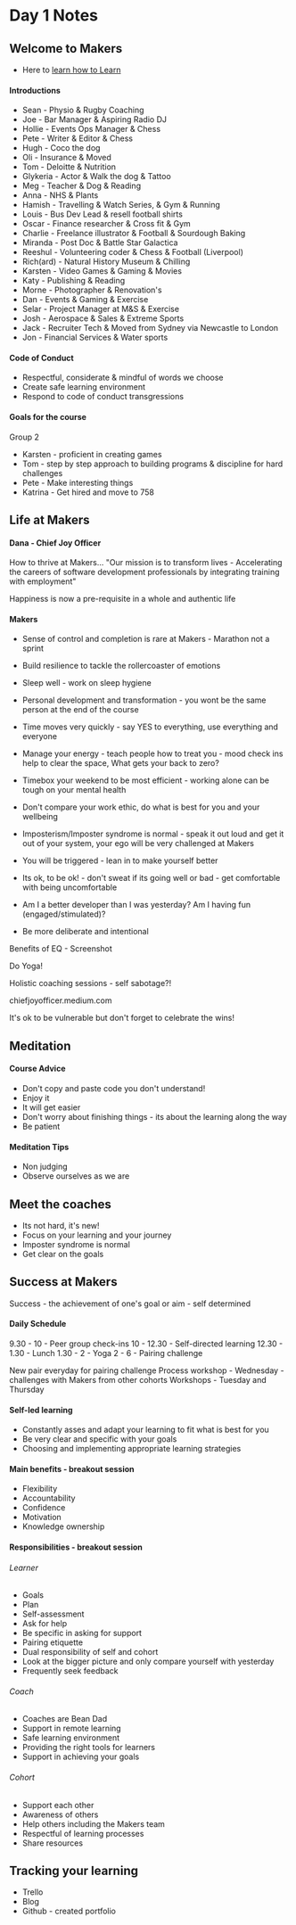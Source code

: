 # Day 1 Notes
## Welcome to Makers
* Here to [learn how to Learn](https://github.com/makersacademy/course/blob/master/pills/learning_at_makers.md)

#### Introductions
* Sean - Physio & Rugby Coaching
* Joe  - Bar Manager & Aspiring Radio DJ
* Hollie - Events Ops Manager & Chess
* Pete - Writer & Editor & Chess
* Hugh - Coco the dog
* Oli - Insurance & Moved
* Tom - Deloitte & Nutrition
* Glykeria - Actor & Walk the dog & Tattoo
* Meg - Teacher & Dog & Reading
* Anna - NHS & Plants
* Hamish - Travelling & Watch Series, & Gym & Running
* Louis - Bus Dev Lead & resell football shirts
* Oscar - Finance researcher & Cross fit & Gym
* Charlie - Freelance illustrator & Football & Sourdough Baking
* Miranda - Post Doc & Battle Star Galactica
* Reeshul - Volunteering coder & Chess & Football (Liverpool)
* Rich(ard) - Natural History Museum & Chilling
* Karsten - Video Games & Gaming & Movies
* Katy - Publishing & Reading
* Morne - Photographer & Renovation's
* Dan - Events & Gaming & Exercise
* Selar - Project Manager at M&S & Exercise
* Josh - Aerospace & Sales & Extreme Sports
* Jack - Recruiter Tech & Moved from Sydney via Newcastle to London
* Jon - Financial Services & Water sports

#### Code of Conduct
* Respectful, considerate & mindful of words we choose
* Create safe learning environment
* Respond to code of conduct transgressions

#### Goals for the course
Group 2
* Karsten - proficient in creating games
* Tom - step by step approach to building programs & discipline for hard challenges
* Pete - Make interesting things
* Katrina - Get hired and move to 758

## Life at Makers
#### Dana - Chief Joy Officer

How to thrive at Makers...
"Our mission is to transform lives -
Accelerating the careers of software development professionals by integrating training with employment"

Happiness is now a pre-requisite in a whole and authentic life

#### Makers
* Sense of control and completion is rare at Makers - Marathon not a sprint
* Build resilience to tackle the rollercoaster of emotions
* Sleep well - work on sleep hygiene
* Personal development and transformation - you wont be the same person at the end of the course
* Time moves very quickly - say YES to everything, use everything and everyone
* Manage your energy - teach people how to treat you - mood check ins help to clear the space, What gets your back to zero?
* Timebox your weekend to be most efficient - working alone can be tough on your mental health
* Don't compare your work ethic, do what is best for you and your wellbeing
* Imposterism/Imposter syndrome is normal - speak it out loud and get it out of your system, your ego will be very challenged at Makers
* You will be triggered - lean in to make yourself better
* Its ok, to be ok! - don't sweat if its going well or bad - get comfortable with being uncomfortable

* Am I a better developer than I was yesterday? Am I having fun (engaged/stimulated)?
* Be more deliberate and intentional

Benefits of EQ - Screenshot

Do Yoga!

Holistic coaching sessions - self sabotage?!

chiefjoyofficer.medium.com

It's ok to be vulnerable but don't forget to celebrate the wins!

## Meditation
#### Course Advice
* Don't copy and paste code you don't understand!
* Enjoy it
* It will get easier
* Don't worry about finishing things - its about the learning along the way
* Be patient

#### Meditation Tips
* Non judging
* Observe ourselves as we are

## Meet the coaches
* Its not hard, it's new!
* Focus on your learning and your journey
* Imposter syndrome is normal
* Get clear on the goals

## Success at Makers
Success - the achievement of one's goal or aim - self determined
#### Daily Schedule
9.30 - 10     - Peer group check-ins
10 - 12.30    - Self-directed learning
12.30 - 1.30  - Lunch
1.30 - 2      - Yoga
2 - 6         - Pairing challenge

New pair everyday for pairing challenge
Process workshop - Wednesday - challenges with Makers from other cohorts
Workshops - Tuesday and Thursday

#### Self-led learning
* Constantly asses and adapt your learning to fit what is best for you
* Be very clear and specific with your goals
* Choosing and implementing appropriate learning strategies

#### Main benefits - breakout session
* Flexibility
* Accountability
* Confidence
* Motivation
* Knowledge ownership

#### Responsibilities - breakout session
###### Learner
* Goals
* Plan
* Self-assessment
* Ask for help
* Be specific in asking for support
* Pairing etiquette
* Dual responsibility of self and cohort
* Look at the bigger picture and only compare yourself with yesterday
* Frequently seek feedback

###### Coach
* Coaches are Bean Dad
* Support in remote learning
* Safe learning environment
* Providing the right tools for learners
* Support in achieving your goals

###### Cohort
* Support each other
* Awareness of others
* Help others including the Makers team
* Respectful of learning processes
* Share resources

## Tracking your learning
* Trello
* Blog
* Github - created portfolio
